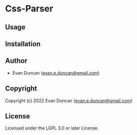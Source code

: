 # Css-Parser

## Usage

## Installation

## Author

* Evan Duncan (evan.e.duncan@gmail.com)

## Copyright

Copyright (c) 2022 Evan Duncan (evan.e.duncan@gmail.com)

## License

Licensed under the LGPL 3.0 or later License.
